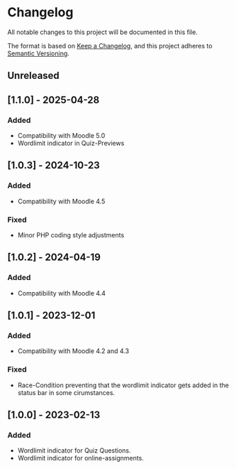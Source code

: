 # Changelog

All notable changes to this project will be documented in this file.

The format is based on [Keep a Changelog](https://keepachangelog.com/en/1.1.0/),
and this project adheres to [Semantic Versioning](https://semver.org/spec/v2.0.0.html).

## Unreleased

## [1.1.0] - 2025-04-28

### Added

- Compatibility with Moodle 5.0
- Wordlimit indicator in Quiz-Previews

## [1.0.3] - 2024-10-23

### Added

- Compatibility with Moodle 4.5

### Fixed

- Minor PHP coding style adjustments

## [1.0.2] - 2024-04-19

### Added

- Compatibility with Moodle 4.4

## [1.0.1] - 2023-12-01

### Added

- Compatibility with Moodle 4.2 and 4.3

### Fixed

- Race-Condition preventing that the wordlimit indicator gets added in the status bar in some cirumstances.

## [1.0.0] - 2023-02-13

### Added

- Wordlimit indicator for Quiz Questions.
- Wordlimit indicator for online-assignments.
